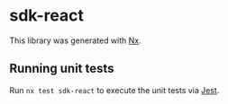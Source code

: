 # sdk-react

This library was generated with [Nx](https://nx.dev).

## Running unit tests

Run `nx test sdk-react` to execute the unit tests via [Jest](https://jestjs.io).
